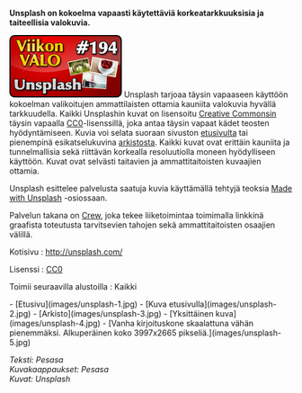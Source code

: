 <!--
Title: Unsplash
Week: 4x38
Number: 194
Date: 2014/09/14
Pageimage: valo194-unsplash.png
Tags: Kaikki alustat,Kuvat,Valokuvat,Aineisto
-->

**Unsplash on kokoelma vapaasti käytettäviä korkeatarkkuuksisia ja
taiteellisia valokuvia.**

![](images/valo194-unsplash.png "fig:valo194-unsplash.png") Unsplash tarjoaa
täysin vapaaseen käyttöön kokoelman valikoitujen ammattilaisten ottamia
kauniita valokuvia hyvällä tarkkuudella. Kaikki Unsplashin kuvat on
lisensoitu [Creative Commonsin](http://creativecommons.fi/) täysin
vapaalla
[CC0](http://creativecommons.org/publicdomain/zero/1.0/)-lisenssillä,
joka antaa täysin vapaat kädet teosten hyödyntämiseen. Kuvia voi selata
suoraan sivuston [etusivulta](http://unsplash.com/) tai pienempinä
esikatselukuvina [arkistosta](http://unsplash.com/archive#_=_). Kaikki
kuvat ovat erittäin kauniita ja tunnelmallisia sekä riittävän korkealla
resoluutiolla moneen hyödylliseen käyttöön. Kuvat ovat selvästi
taitavien ja ammattitaitoisten kuvaajien ottamia.

Unsplash esittelee palvelusta saatuja kuvia käyttämällä tehtyjä teoksia
[Made with Unsplash](http://madewith.unsplash.com/) -osiossaan.

Palvelun takana on [Crew](https://pickcrew.com/), joka tekee
liiketoimintaa toimimalla linkkinä graafista toteutusta tarvitsevien
tahojen sekä ammattitaitoisten osaajien välillä.

Kotisivu
:   <http://unsplash.com/>

Lisenssi
:   [CC0](http://creativecommons.org/publicdomain/zero/1.0/)

Toimii seuraavilla alustoilla
:   Kaikki

<div class="psgallery" markdown="1">
-   [Etusivu](images/unsplash-1.jpg)
-   [Kuva etusivulla](images/unsplash-2.jpg)
-   [Arkisto](images/unsplash-3.jpg)
-   [Yksittäinen kuva](images/unsplash-4.jpg)
-   [Vanha kirjoituskone skaalattuna vähän pienemmäksi. Alkuperäinen
    koko 3997x2665 pikseliä.](images/unsplash-5.jpg)
</div>

*Teksti: Pesasa* <br />
*Kuvakaappaukset: Pesasa* <br />
*Kuvat: Unsplash*

